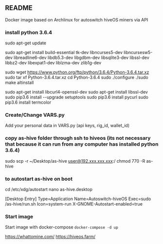## README
Docker image based on Archlinux for autoswitch hiveOS miners via API


### install python 3.6.4
sudo apt-get update

sudo apt-get install build-essential tk-dev libncurses5-dev libncursesw5-dev libreadline6-dev libdb5.3-dev libgdbm-dev libsqlite3-dev libssl-dev libbz2-dev libexpat1-dev liblzma-dev zlib1g-dev

sudo wget https://www.python.org/ftp/python/3.6.4/Python-3.6.4.tar.xz
sudo tar xf Python-3.6.4.tar.xz
cd Python-3.6.4
sudo ./configure
./sudo make altinstall

sudo apt-get install libcurl4-openssl-dev
sudo apt-get install libssl-dev
sudo pip3.6 install --upgrade setuptools
sudo pip3.6 install pycurl 
sudo pip3.6 install termcolor 


### Create/Change VARS.py 
Add your personal data in VARS.py (api keys, rig_id, wallet_id)

### copy as-hive folder through ssh to hiveos (its not necessary that because it can run from any computer has installed python 3.6.4)

sudo scp -r ~/Desktop/as-hive user@192.xxx.xxx.xxx:/
chmod 770 -R as-hive

### to autostart as-hive on boot 
cd /etc/xdg/autostart
nano as-hive.desktop

[Desktop Entry]
Type=Application
Name=Autoswitch-hiveOS 
Exec=sudo /as-hive/run.sh
Icon=system-run
X-GNOME-Autostart-enabled=true

### Start image
Start image with docker-compose
`docker-compose -d up`

https://whattomine.com/
https://hiveos.farm/
